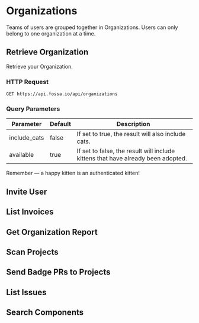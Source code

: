 # Organizations

Teams of users are grouped together in Organizations. Users can only belong to
one organization at a time.

## Retrieve Organization

Retrieve your Organization.

### HTTP Request

`GET https://api.fossa.io/api/organizations`

### Query Parameters

Parameter | Default | Description
--------- | ------- | -----------
include_cats | false | If set to true, the result will also include cats.
available | true | If set to false, the result will include kittens that have already been adopted.

<aside class="success">
Remember — a happy kitten is an authenticated kitten!
</aside>

## Invite User
## List Invoices
## Get Organization Report

## Scan Projects
## Send Badge PRs to Projects
## List Issues

## Search Components
